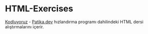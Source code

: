 # HTML-Exercises
[Kodluyoruz](https://www.kodluyoruz.org/) - [Patika.dev](https://www.patika.dev/tr) hızlandırma programı dahilindeki HTML dersi alıştırmalarını içerir.
